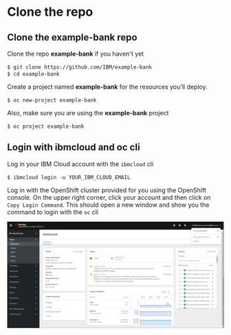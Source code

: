 # Clone the repo

## Clone the example-bank repo

Clone the repo **example-bank** if you haven't yet

```
$ git clone https://github.com/IBM/example-bank
$ cd example-bank
```

Create a project named **example-bank** for the resources you'll deploy.

```text
$ oc new-project example-bank
```

Also, make sure you are using the **example-bank** project

```text
$ oc project example-bank
```

## Login with ibmcloud and oc cli

Log in your IBM Cloud account with the `ibmcloud` cli

```text
$ ibmcloud login -u YOUR_IBM_CLOUD_EMAIL
```

Log in with the OpenShift cluster provided for you using the OpenShift console. On the upper right corner, click your account and then click on `Copy Login Command`. This should open a new window and show you the command to login with the `oc` cli

![OpenShift Console](../.gitbook/generic/image%20%283%29.png)
